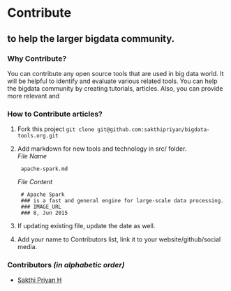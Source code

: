 # Contribute
## to help the larger bigdata community.

### Why Contribute?
You can contribute any open source tools that are used in big data world.
It will be helpful to identify and evaluate various related tools.
You can help the bigdata community by creating tutorials, articles.
Also, you can provide more relevant and 

### How to Contribute articles?
1. Fork this project `git clone git@github.com:sakthipriyan/bigdata-tools.org.git`
2. Add markdown for new tools and technology in src/ folder.  
   *File Name*

        apache-spark.md

   *File Content*
   
        # Apache Spark
        ### is a fast and general engine for large-scale data processing.
        ### IMAGE_URL
        ### 8, Jun 2015
        

3. If updating existing file, update the date as well.
4. Add your name to Contributors list, link it to your website/github/social media.

### Contributors *(in alphabetic order)*
* [Sakthi Priyan H](http://sakthipriyan.com)
